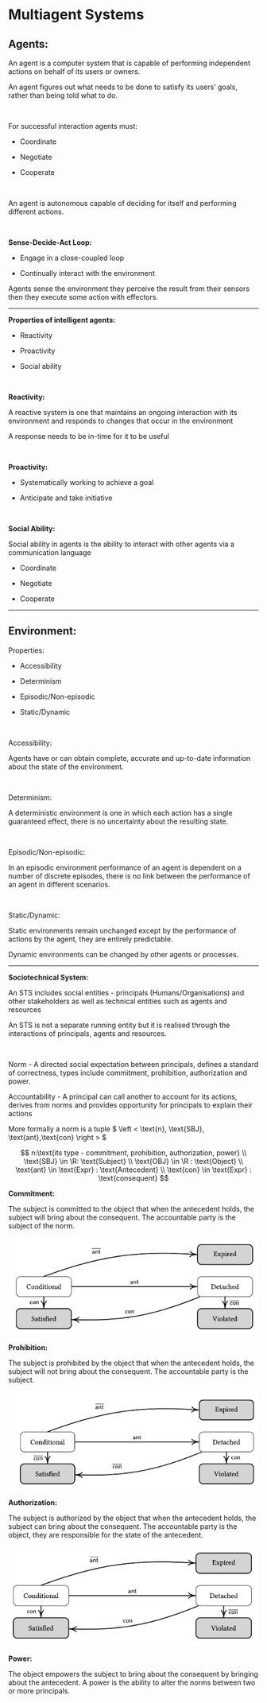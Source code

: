 # Multiagent Systems
## Agents:

An agent is a computer system that is capable of performing independent actions on behalf of its users or owners.

An agent figures out what needs to be done to satisfy its users’ goals, rather than being told what to do.

<br/>

For successful interaction agents must:

- Coordinate

- Negotiate

- Cooperate

<br/>

An agent is autonomous capable of deciding for itself and performing different actions.

<br/>

**Sense-Decide-Act Loop:**

- Engage in a close-coupled loop

- Continually interact with the environment

Agents sense the environment they perceive the result from their sensors then they execute some action with effectors.

---

**Properties of intelligent agents:**

- Reactivity

- Proactivity

- Social ability

<br/>

**Reactivity:**

A reactive system is one that maintains an ongoing interaction with its environment and responds to changes that occur in the environment

A response needs to be in-time for it to be useful

<br/>

**Proactivity:**

- Systematically working to achieve a goal

- Anticipate and take initiative

<br/>

**Social Ability:**

Social ability in agents is the ability to interact with other agents via a communication language

- Coordinate

- Negotiate

- Cooperate

---

## Environment:

Properties:

- Accessibility

- Determinism

- Episodic/Non-episodic

- Static/Dynamic

<br/>

Accessibility:

Agents have or can obtain complete, accurate and up-to-date information about the state of the environment.

<br/>

Determinism:

A deterministic environment is one in which each action has a single guaranteed effect, there is no uncertainty about the resulting state.

<br/>

Episodic/Non-episodic:

In an episodic environment performance of an agent is dependent on a number of discrete episodes, there is no link between the performance of an agent in different scenarios.

<br/>

Static/Dynamic:

Static environments remain unchanged except by the performance of actions by the agent, they are entirely predictable.

Dynamic environments can be changed by other agents or processes.

---

**Sociotechnical System:**

An STS includes social entities - principals (Humans/Organisations) and other stakeholders as well as technical entities such as agents and resources

An STS is not a separate running entity but it is realised through the interactions of principals, agents and resources.

<br/>

Norm - A directed social expectation between principals, defines a standard of correctness, types include commitment, prohibition, authorization and power.

Accountability - A principal can call another to account for its actions, derives from norms and provides opportunity for principals to explain their actions

More formally a norm is a tuple $ \left < \text{n}, \text{SBJ}, \text{ant},\text{con} \right > $

$$ n:\text{its type - commitment, prohibition, authorization, power} \\ \text{SBJ} \in \R: \text{Subject} \\ \text{OBJ} \in \R : \text{Object} \\ \text{ant} \in \text{Expr} : \text{Antecedent} \\ \text{con} \in \text{Expr} : \text{consequent} $$

**Commitment:**

The subject is committed to the object that when the antecedent holds, the subject will bring about the consequent. The accountable party is the subject of the norm.

![Untitled](ce673d03_Untitled.png)

**Prohibition:**

The subject is prohibited by the object that when the antecedent holds, the subject will not bring about the consequent. The accountable party is the subject.

![Untitled](96c548fb_Untitled.png)

**Authorization:**

The subject is authorized by the object that when the antecedent holds, the subject can bring about the consequent. The accountable party is the object, they are responsible for the state of the antecedent.

![Untitled](d85c3787_Untitled.png)

**Power:**

The object empowers the subject to bring about the consequent by bringing about the antecedent. A power is the ability to alter the norms between two or more principals.

<br/>

